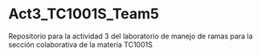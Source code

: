 # Act3_TC1001S_Team5
Repositorio para la actividad 3 del laboratorio de manejo de ramas  para la sección colaborativa de la materia TC1001S
